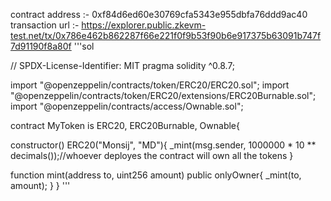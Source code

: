 contract address :- 0xf84d6ed60e30769cfa5343e955dbfa76ddd9ac40 transaction url :- https://explorer.public.zkevm-test.net/tx/0x786e462b862287f66e221f0f9b53f90b6e917375b63091b747f7d91190f8a80f
'''sol

// SPDX-License-Identifier: MIT pragma solidity ^0.8.7;

import "@openzeppelin/contracts/token/ERC20/ERC20.sol"; import "@openzeppelin/contracts/token/ERC20/extensions/ERC20Burnable.sol"; import "@openzeppelin/contracts/access/Ownable.sol";

contract MyToken is ERC20, ERC20Burnable, Ownable{

constructor() ERC20("Monsij", "MD"){
    _mint(msg.sender, 1000000 * 10 ** decimals());//whoever deployes the contract will own all the tokens 
}

function mint(address to, uint256 amount) public onlyOwner{
    _mint(to, amount);
}
} '''
